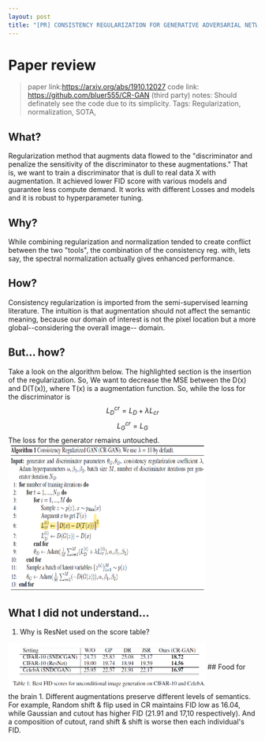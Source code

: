 ```yaml
---
layout: post
title: "[PR] CONSISTENCY REGULARIZATION FOR GENERATIVE ADVERSARIAL NETWORKS"
---
```


# Paper review
>paper link:https://arxiv.org/abs/1910.12027
>code link: https://github.com/bluer555/CR-GAN (third party)
>notes: Should definately see the code due to its simplicity.
>Tags: Regularization, normalization, SOTA, 

## What?
Regularization method that augments data flowed to the "discriminator and penalize the sensitivity of the discriminator to these augmentations." That is, we want to train a discriminator that is dull to real data X with augmentation. It achieved lower FID score with various models and guarantee less compute demand. It works with different Losses and models and it is robust to hyperparameter tuning.

## Why?
While combining regularization and normalization tended to create conflict between the two "tools", the combination of the consistency reg. with, lets say, the spectral normalization actually gives enhanced performance. 

## How?
Consistency regularization is imported from the semi-supervised learning literature. The intuition is that augmentation should not affect the semantic meaning, because our domain of interest is not the pixel location but a more global--considering the overall image-- domain.
## But... how?
Take a look on the algorithm below. The highlighted section is the insertion of the regularization. So, We want to decrease the MSE between the D(x) and D(T(x)), where T(x) is a augmentation function. So, while the loss for the discriminator is
$$L^{cr}_D = L_D + \lambda L_{cr}$$ $$L^{cr}_G = L_G$$
The loss for the generator remains untouched.  
<img align="center" width="400" height="300" src="/assets/CR_algo.png">

## What I did not understand...
1. Why is ResNet used on the score table?
<img align="center" width="400" height="100" src="/assets/resnet_on_the_table.png">
## Food for the brain
1. Different augmentations preserve different levels of semantics. For example, Random shift & flip used in CR maintains FID low as 16.04, while Gaussian and cutout has higher FID (21.91 and 17,10 respectively). And a composition of cutout, rand shift & shift is worse then each individual's FID. 
